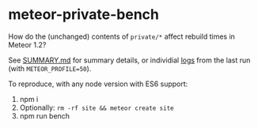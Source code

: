 # meteor-private-bench

How do the (unchanged) contents of `private/*` affect rebuild times in
Meteor 1.2?

See [SUMMARY.md](SUMMARY.md) for summary details, or individial [logs](logs)
from the last run (with `METEOR_PROFILE=50`).

To reproduce, with any node version with ES6 support:

1. npm i
1. Optionally: `rm -rf site && meteor create site`
1. npm run bench
